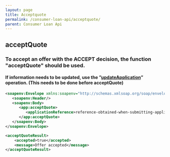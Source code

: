 ```yaml
---
layout: page
title: Acceptquote
permalink: /consumer-loan-api/acceptquote/
parent: Consumer Loan Api
---
```



## acceptQuote 

### To accept an offer with the ACCEPT decision, the function "acceptQuote" should be used.
#### If information needs to be updated, use the ”[updateApplication](/consumer-loan-api/updateapplication/)” operation. (**This needs to be done before acceptQuote)**

```xml
<soapenv:Envelope xmlns:soapenv="http://schemas.xmlsoap.org/soap/envelope/" xmlns:app="http://consumerloan.resurs.com/v1/msg/application">
   <soapenv:Header/>
   <soapenv:Body>
      <app:acceptQuote>
         <applicationReference>reference-obtained-when-submitting-application</applicationReference>
      </app:acceptQuote>
   </soapenv:Body>
</soapenv:Envelope>
```
```xml
<acceptQuoteResult>
    <accepted>true</accepted>
    <message>Offer accepted</message>
</acceptQuoteResult>
```
